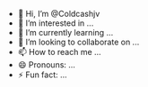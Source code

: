 - 👋 Hi, I’m @Coldcashjv
- 👀 I’m interested in ...
- 🌱 I’m currently learning ...
- 💞️ I’m looking to collaborate on ...
- 📫 How to reach me ...
- 😄 Pronouns: ...
- ⚡ Fun fact: ...

<!---
Coldcashjv/Coldcashjv is a ✨ special ✨ repository because its `README.md` (this file) appears on your GitHub profile.
You can click the Preview link to take a look at your changes.
--->
